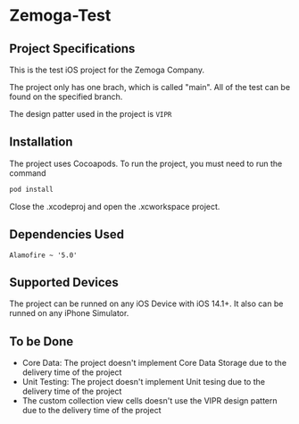 # Zemoga-Test

## Project Specifications

This is the test iOS project for the Zemoga Company.

The project only has one brach, which is called "main". All of the test can be found on the specified branch.

The design patter used in the project is ```VIPR```

## Installation
The project uses Cocoapods. To run the project, you must need to run the command 

```bash
pod install 
```

Close the .xcodeproj and open the .xcworkspace project.

## Dependencies Used
``` Alamofire ~ '5.0' ```

## Supported Devices
The project can be runned on any iOS Device with iOS 14.1+. It also can be runned on any iPhone Simulator.

## To be Done
+ Core Data: The project doesn't implement Core Data Storage due to the delivery time of the project
+ Unit Testing: The project doesn't implement Unit tesing due to the delivery time of the project
+ The custom collection view cells doesn't use the VIPR design pattern due to the delivery time of the project
